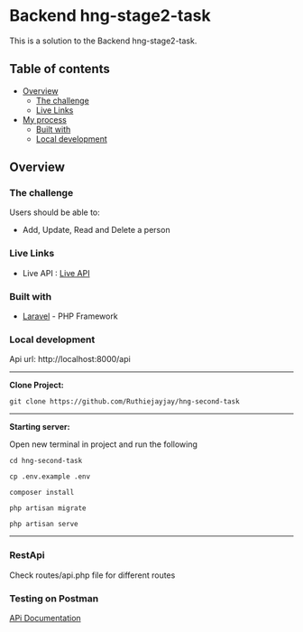 # Backend hng-stage2-task

This is a solution to the Backend hng-stage2-task.

## Table of contents

- [Overview](#overview)
  - [The challenge](#the-challenge)
  - [Live Links](#live-links)
- [My process](#my-process)
  - [Built with](#built-with)
  - [Local development](#local-development)

## Overview

### The challenge

Users should be able to:

- Add, Update, Read and Delete a person

### Live Links

- Live API : [Live API](https://ruth-labs.jameesjohn.com/graphql)


### Built with

- [Laravel](https://laravel.com/) - PHP Framework

### Local development

Api url: http://localhost:8000/api

---
<strong>Clone Project:</strong>
```
git clone https://github.com/Ruthiejayjay/hng-second-task
```
---
<strong>Starting server:</strong>

Open new terminal in project and run the following
```
cd hng-second-task

cp .env.example .env

composer install

php artisan migrate

php artisan serve
```
---

### RestApi

Check routes/api.php file for different routes

### Testing on Postman

[APi Documentation](https://documenter.getpostman.com/view/17049297/2s9YC31ZqR)